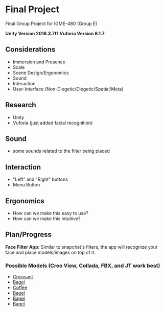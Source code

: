 # <b>Final Project</b>
Final Group Project for IGME-480 (Group E)

<b>Unity Version 2018.3.7f1</b>
<b>Vuforia Version 8.1.7</b>

## <b>Considerations</b> 
- Immersion and Presence
- Scale
- Scene Design/Ergonomics
- Sound
- Interaction
- User-Interface (Non-Diegetic/Diegetic/Spatial/Meta)

## <b>Research</b>
- Unity
- Vuforia (just added facial recognition)

## <b>Sound</b>
- some sounds related to the filter being placed

## <b>Interaction</b>
- "Left" and "Right" buttons 
- Menu Button

## <b>Ergonomics</b> 
- How can we make this easy to use?
- How can we make this intuitive?

## <b>Plan/Progress</b>
<b>Face Filter App:</b> Similar to snapchat's filters, the app will recognize your face and place models/images on top of it.

### <b>Possible Models (Creo View, Collada, FBX, and JT work best)</b>
- <a href="https://www.cgtrader.com/free-3d-models/food/miscellaneous/croissants-pbr-3d-pack">Croissant</a>
- <a href="https://free3d.com/3d-model/bagel-with-cream-cheese-v1--458664.html">Bagel</a>
- <a href="https://free3d.com/3d-model/coffee-cup-6828.html">Coffee</a>
- <a href="https://free3d.com/3d-model/bagel-with-cream-cheese-v1--458664.html">Bagel</a>
- <a href="https://free3d.com/3d-model/bagel-with-cream-cheese-v1--458664.html">Bagel</a>
- <a href="https://free3d.com/3d-model/bagel-with-cream-cheese-v1--458664.html">Bagel</a>
